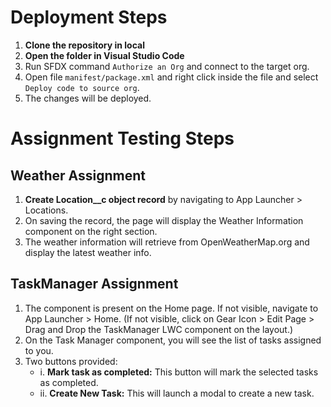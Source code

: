 # Deployment Steps

1. **Clone the repository in local**
2. **Open the folder in Visual Studio Code**
3. Run SFDX command `Authorize an Org` and connect to the target org.
4. Open file `manifest/package.xml` and right click inside the file and select `Deploy code to source org`.
5. The changes will be deployed.

# Assignment Testing Steps

## Weather Assignment

1. **Create Location__c object record** by navigating to App Launcher > Locations.
2. On saving the record, the page will display the Weather Information component on the right section.
3. The weather information will retrieve from OpenWeatherMap.org and display the latest weather info.

## TaskManager Assignment

1. The component is present on the Home page. If not visible, navigate to App Launcher > Home. (If not visible, click on Gear Icon > Edit Page > Drag and Drop the TaskManager LWC component on the layout.)
2. On the Task Manager component, you will see the list of tasks assigned to you.
3. Two buttons provided:
   - i. **Mark task as completed:** This button will mark the selected tasks as completed.
   - ii. **Create New Task:** This will launch a modal to create a new task.
